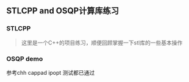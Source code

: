 
## STLCPP and OSQP计算库练习

### STLCPP

> 这里是一个C++的项目练习，顺便回顾掌握一下stl库的一些基本操作


### OSQP demo

参考chh
cappad
ipopt
测试都已通过
